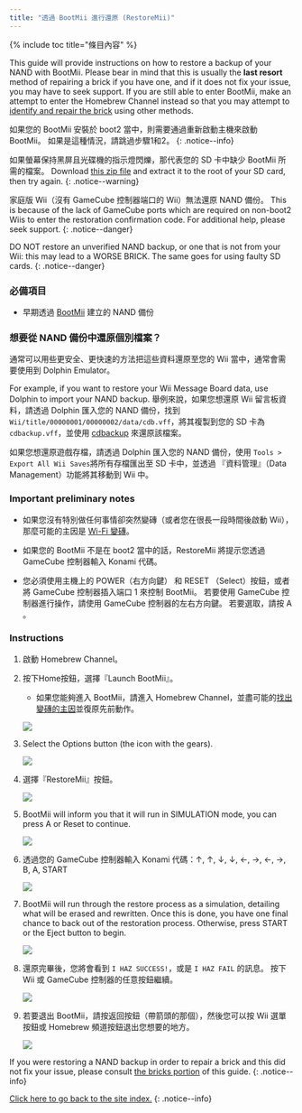 ```yaml
---
title: "透過 BootMii 進行還原 (RestoreMii)"
---
```


{% include toc title="條目內容" %}

This guide will provide instructions on how to restore a backup of your NAND with BootMii. Please bear in mind that this is usually the <strong>last resort</strong> method of repairing a brick if you have one, and if it does not fix your issue, you may have to seek support. If you are still able to enter BootMii, make an attempt to enter the Homebrew Channel instead so that you may attempt to [identify and repair the brick](bricks) using other methods.

如果您的 BootMii 安裝於 boot2 當中，則需要通過重新啟動主機來啟動 BootMii。 如果是這種情況，請跳過步驟1和2。
{: .notice--info}

如果螢幕保持黑屏且光碟機的指示燈閃爍，那代表您的 SD 卡中缺少 BootMii 所需的檔案。 Download [this zip file](https://static.hackmii.com/bootmii_sd_files.zip) and extract it to the root of your SD card, then try again.
{: .notice--warning}

家庭版 Wii（沒有 GameCube 控制器端口的 Wii）無法還原 NAND 備份。 This is because of the lack of GameCube ports which are required on non-boot2 Wiis to enter the restoration confirmation code. For additional help, please seek support.
{: .notice--danger}

DO NOT restore an unverified NAND backup, or one that is not from your Wii: this may lead to a WORSE BRICK. The same goes for using faulty SD cards.
{: .notice--danger}

### 必備項目

* 早期透過 [BootMii](https://wii.guide/bootmii) 建立的 NAND 備份

### 想要從 NAND 備份中還原個別檔案？

通常可以用些更安全、更快速的方法把這些資料還原至您的 Wii 當中，通常會需要使用到 Dolphin Emulator。

For example, if you want to restore your Wii Message Board data, use Dolphin to import your NAND backup. 舉例來說，如果您想還原 Wii 留言板資料，請透過 Dolphin 匯入您的 NAND 備份，找到`Wii/title/00000001/00000002/data/cdb.vff`，將其複製到您的 SD 卡為 `cdbackup.vff`，並使用 [cdbackup](https://oscwii.org/library/app/cdbackup) 來還原該檔案。

如果您想還原遊戲存檔，請透過 Dolphin 匯入您的 NAND 備份，使用 `Tools > Export All Wii Saves`將所有存檔匯出至 SD 卡中，並透過 『資料管理』（Data Management）功能將其移動到 Wii 中。

### Important preliminary notes

+ 如果您沒有特別做任何事情卻突然變磚（或者您在很長一段時間後啟動 Wii），那麼可能的主因是 [Wi-Fi 變磚](bricks#wi-fi-brick)。

+ 如果您的 BootMii 不是在 boot2 當中的話，RestoreMii 將提示您透過 GameCube 控制器輸入 Konami 代碼。

+ 您必須使用主機上的 POWER（右方向鍵） 和 RESET （Select）按鈕，或者將 GameCube 控制器插入端口 1 來控制 BootMii。 若要使用 GameCube 控制器進行操作，請使用 GameCube 控制器的左右方向鍵。 若要選取，請按 A 。

### Instructions

1. 啟動 Homebrew Channel。
1. 按下Home按鈕，選擇『Launch BootMii』。
    + 如果您能夠進入 BootMii，請進入 Homebrew Channel，並盡可能的[找出變磚的主因](bricks)並復原先前動作。

    ![](/images/bootmii/BootMii_HBC.png)

1. Select the Options button (the icon with the gears).

    ![](/images/bootmii/BootMii_Gears.png)

1. 選擇『RestoreMii』按鈕。

    ![](/images/bootmii/BootMii_Restore.png)

1. BootMii will inform you that it will run in SIMULATION mode, you can press A or Reset to continue.

    ![](/images/bootmii/BootMii_NAND_Simulation.png)

1. 透過您的 GameCube 控制器輸入 Konami 代碼：↑, ↑, ↓, ↓, ←, →, ←, →, B, A, START

    ![](/images/bootmii/BootMii_NAND_Konami.png)

1. BootMii will run through the restore process as a simulation, detailing what will be erased and rewritten. Once this is done, you have one final chance to back out of the restoration process. Otherwise, press START or the Eject button to begin.

    ![](/images/bootmii/BootMii_NAND_Restore.png)

1. 還原完畢後，您將會看到 `I HAZ SUCCESS!`，或是 `I HAZ FAIL` 的訊息。 按下 Wii 或 GameCube 控制器的任意按鈕繼續。

    ![](/images/bootmii/BootMii_NAND_Restore_Success.png)

1. 若要退出 BootMii，請按返回按鈕（帶箭頭的那個），然後您可以按 Wii 選單按鈕或 Homebrew 頻道按鈕退出您想要的地方。

    ![](/images/bootmii/BootMii_Return.png)

If you were restoring a NAND backup in order to repair a brick and this did not fix your issue, please consult [the bricks portion](bricks) of this guide.
{: .notice--info}

[Click here to go back to the site index.](site-navigation)
{: .notice--info}
